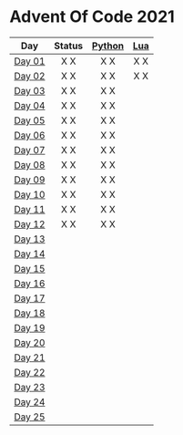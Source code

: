 # Advent Of Code 2021


| Day           | Status | [Python](Python) | [Lua](Lua)
| ------------- |:------:|:----------------:|:---------:|
| [Day 01][d01] | X X | X X | X X |
| [Day 02][d02] | X X | X X | X X |
| [Day 03][d03] | X X | X X |  |
| [Day 04][d04] | X X | X X |  |
| [Day 05][d05] | X X | X X |  |
| [Day 06][d06] | X X | X X |  |
| [Day 07][d07] | X X | X X |  |
| [Day 08][d08] | X X | X X |  |
| [Day 09][d09] | X X | X X |  |
| [Day 10][d10] | X X | X X |  |
| [Day 11][d11] | X X | X X |  |
| [Day 12][d12] | X X | X X |  |
| [Day 13][d13] |  |  |  |
| [Day 14][d14] |  |  |  |
| [Day 15][d15] |  |  |  |
| [Day 16][d16] |  |  |  |
| [Day 17][d17] |  |  |  |
| [Day 18][d18] |  |  |  |
| [Day 19][d19] |  |  |  |
| [Day 20][d20] |  |  |  |
| [Day 21][d21] |  |  |  |
| [Day 22][d22] |  |  |  |
| [Day 23][d23] |  |  |  |
| [Day 24][d24] |  |  |  |
| [Day 25][d25] |  |  |  |


[d01]: https://adventofcode.com/2021/day/1
[d02]: https://adventofcode.com/2021/day/2
[d03]: https://adventofcode.com/2021/day/3
[d04]: https://adventofcode.com/2021/day/4
[d05]: https://adventofcode.com/2021/day/5
[d06]: https://adventofcode.com/2021/day/6
[d07]: https://adventofcode.com/2021/day/7
[d08]: https://adventofcode.com/2021/day/8
[d09]: https://adventofcode.com/2021/day/9
[d10]: https://adventofcode.com/2021/day/10
[d11]: https://adventofcode.com/2021/day/11
[d12]: https://adventofcode.com/2021/day/12
[d13]: https://adventofcode.com/2021/day/13
[d14]: https://adventofcode.com/2021/day/14
[d15]: https://adventofcode.com/2021/day/15
[d16]: https://adventofcode.com/2021/day/16
[d17]: https://adventofcode.com/2021/day/17
[d18]: https://adventofcode.com/2021/day/18
[d19]: https://adventofcode.com/2021/day/19
[d20]: https://adventofcode.com/2021/day/20
[d21]: https://adventofcode.com/2021/day/21
[d22]: https://adventofcode.com/2021/day/22
[d23]: https://adventofcode.com/2021/day/23
[d24]: https://adventofcode.com/2021/day/24
[d25]: https://adventofcode.com/2021/day/25
